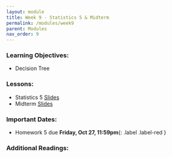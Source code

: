 ```yaml
---
layout: module
title: Week 9 - Statistics 5 & Midterm
permalink: /modules/week9
parent: Modules
nav_order: 9
---
```


### Learning Objectives:
* Decision Tree


### Lessons:
* Statistics 5 [Slides]()
* Midterm [Slides]()


### Important Dates:
* Homework 5 due **Friday, Oct 27, 11:59pm**{: .label .label-red }


### Additional Readings:

    

